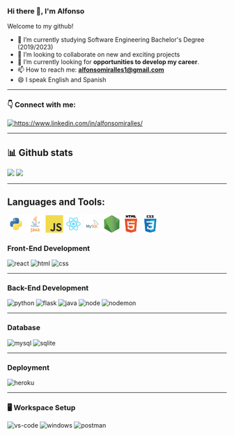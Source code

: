 ### Hi there 👋, I'm Alfonso
Welcome to my github!

- 🌱 I’m currently studying Software Engineering Bachelor's Degree (2019/2023)
- 👯 I’m looking to collaborate on new and exciting projects
- 🚀 I’m currently looking for **opportunities to develop my career**.
- 📫 How to reach me: **alfonsomiralles1@gmail.com**
- 😄 I speak English and Spanish

---
  
<h3 align="left">👇 Connect with me: </h3>
</p>
<a href="https://www.linkedin.com/in/alfonsomiralles/?locale=en_US" target="blank"><img align="center" src="https://raw.githubusercontent.com/rahuldkjain/github-profile-readme-generator/master/src/images/icons/Social/linked-in-alt.svg" alt="https://www.linkedin.com/in/alfonsomiralles/" height="30" width="40" /></a>
<p align="left">
</p>

---

## 📊 Github stats

<img src="https://github-readme-stats.vercel.app/api?username=alfonsomiralles&count_private=true&include_all_commits&show=stars&show_icons=true&theme=react&"/>

<img width="37.2%" src="https://github-readme-stats.vercel.app/api/top-langs/?username=alfonsomiralles&langs_count=8&theme=react&layout=compact&line_height=52" />

---

## Languages and Tools:

<code><img height="40" src="https://raw.githubusercontent.com/github/explore/80688e429a7d4ef2fca1e82350fe8e3517d3494d/topics/python/python.png"></code>
<code><img height="40" src="https://raw.githubusercontent.com/github/explore/80688e429a7d4ef2fca1e82350fe8e3517d3494d/topics/java/java.png"></code>
<code><img height="40" src="https://raw.githubusercontent.com/github/explore/80688e429a7d4ef2fca1e82350fe8e3517d3494d/topics/javascript/javascript.png"></code>
<code><img height="40" src="https://raw.githubusercontent.com/github/explore/80688e429a7d4ef2fca1e82350fe8e3517d3494d/topics/react/react.png"></code>
<code><img height="40" src="https://raw.githubusercontent.com/github/explore/80688e429a7d4ef2fca1e82350fe8e3517d3494d/topics/mysql/mysql.png"></code>
<code><img height="40" src="https://raw.githubusercontent.com/github/explore/80688e429a7d4ef2fca1e82350fe8e3517d3494d/topics/nodejs/nodejs.png"></code>
<code><img height="40" src="https://raw.githubusercontent.com/github/explore/80688e429a7d4ef2fca1e82350fe8e3517d3494d/topics/html/html.png"></code>
<code><img height="40" src="https://raw.githubusercontent.com/github/explore/80688e429a7d4ef2fca1e82350fe8e3517d3494d/topics/css/css.png"></code>

### Front-End Development

![react](https://img.shields.io/badge/React-2F2F30?style=for-the-badge&logo=react&logoColor=61DAFB)
![html](https://img.shields.io/badge/HTML5-E20C1C?style=for-the-badge&logo=html5&logoColor=white)
![css](https://img.shields.io/badge/CSS3-0C54DC?style=for-the-badge&logo=css3&logoColor=white)
 
 ---

### Back-End Development

![python](https://img.shields.io/badge/Python-19A2CA?style=for-the-badge&logo=python&logoColor=white)
![flask](https://img.shields.io/badge/Flask-2040E1?style=for-the-badge&logo=flask&logoColor=white)
![java](https://img.shields.io/badge/Java-F19A14?style=for-the-badge&logo=java&logoColor=white)
![node](https://img.shields.io/badge/Node.js-43853D?style=for-the-badge&logo=nodedotjs&logoColor=white)
![nodemon](https://img.shields.io/badge/Nodemon-12B83A?style=for-the-badge&logo=nodemon&logoColor=white)

---

### Database

![mysql](https://img.shields.io/badge/MySQL-E97B00?style=for-the-badge&logo=mysql&logoColor=white)
![sqlite](https://img.shields.io/badge/SQLite-19A2CA?style=for-the-badge&logo=sqlite&logoColor=white)

---

### Deployment

![heroku](https://img.shields.io/badge/Heroku-9E7CC1?style=for-the-badge&logo=heroku&logoColor=white)

---

### 🖥️ Workspace Setup

![vs-code](https://img.shields.io/badge/VS_Code-198CCD?style=for-the-badge&logo=Visual-Studio-Code&logoColor=white)
![windows](https://img.shields.io/badge/Windows_10-2040E1?style=for-the-badge&logo=windows&logoColor=white)
![postman](https://img.shields.io/badge/Postman-E97B00?style=for-the-badge&logo=postman&logoColor=white)

